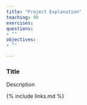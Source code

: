 ```yaml
---
title: "Project Explanation"
teaching: 90
exercises: 
questions:
- ""
objectives:
- ""

---
```


### Title
Description


{% include links.md %}
